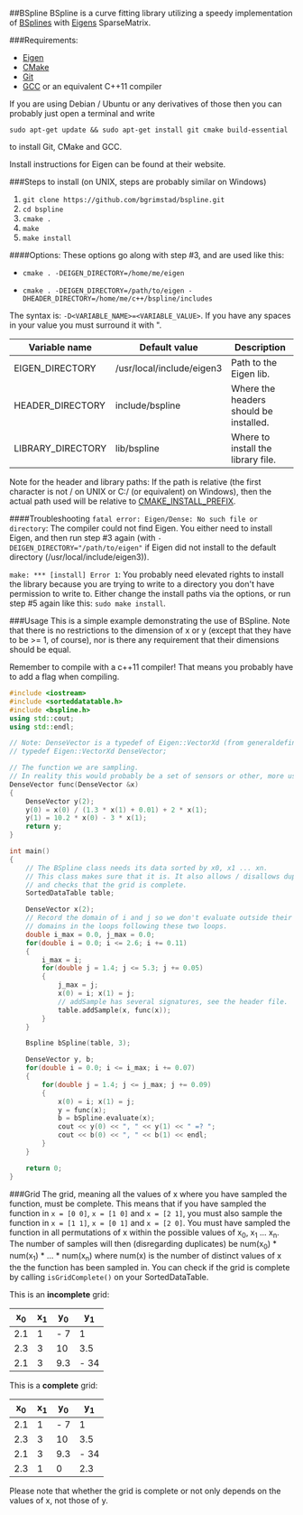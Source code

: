 ##BSpline
BSpline is a curve fitting library utilizing a speedy implementation of [BSplines](http://en.wikipedia.org/wiki/B-spline) with [Eigens](http://eigen.tuxfamily.org/index.php?title=Main_Page) SparseMatrix.

###Requirements: 
* [Eigen](http://eigen.tuxfamily.org/index.php?title=Main_Page)
* [CMake](http://www.cmake.org/)
* [Git](http://git-scm.com/)
* [GCC](https://gcc.gnu.org/) or an equivalent C++11 compiler

If you are using Debian / Ubuntu or any derivatives of those then you can probably just open a terminal and write
```shell
sudo apt-get update && sudo apt-get install git cmake build-essential
```
to install Git, CMake and GCC.

Install instructions for Eigen can be found at their website.

###Steps to install (on UNIX, steps are probably similar on Windows)
1. `git clone https://github.com/bgrimstad/bspline.git`
2. `cd bspline`
3. `cmake .`
4. `make`
5. `make install`

####Options:
These options go along with step #3, and are used like this:

*     cmake . -DEIGEN_DIRECTORY=/home/me/eigen

*     cmake . -DEIGEN_DIRECTORY=/path/to/eigen -DHEADER_DIRECTORY=/home/me/c++/bspline/includes

The syntax is: `-D<VARIABLE_NAME>=<VARIABLE_VALUE>`. If you have any spaces in your value you must surround it with ".

| Variable name     | Default value             | Description                               |
| ----------------- | ------------------------- | ----------------------------------------- |
| EIGEN_DIRECTORY   | /usr/local/include/eigen3 | Path to the Eigen lib.                    |
| HEADER_DIRECTORY  | include/bspline           | Where the headers should be installed.    |
| LIBRARY_DIRECTORY | lib/bspline               | Where to install the library file.        |

Note for the header and library paths:
If the path is relative (the first character is not / on UNIX or C:/ (or equivalent) on Windows), then the actual path used will be relative to [CMAKE_INSTALL_PREFIX](http://www.cmake.org/cmake/help/v2.8.12/cmake.html#variable:CMAKE_INSTALL_PREFIX).

####Troubleshooting
`fatal error: Eigen/Dense: No such file or directory`: The compiler could not find Eigen. You either need to install Eigen, and then run step #3 again (with `-DEIGEN_DIRECTORY="/path/to/eigen"` if Eigen did not install to the default directory (/usr/local/include/eigen3)).

`make: *** [install] Error 1`: You probably need elevated rights to install the library because you are trying to write to a directory you don't have permission to write to. Either change the install paths via the options, or run step #5 again like this: `sudo make install`.

###Usage
This is a simple example demonstrating the use of BSpline. Note that there is no restrictions to the dimension of x or y (except that they have to be >= 1, of course), nor is there any requirement that their dimensions should be equal.

Remember to compile with a c++11 compiler! That means you probably have to add a flag when compiling.

```c++
#include <iostream>
#include <sorteddatatable.h>
#include <bspline.h>
using std::cout;
using std::endl;

// Note: DenseVector is a typedef of Eigen::VectorXd (from generaldefinitions.h)
// typedef Eigen::VectorXd DenseVector;

// The function we are sampling.
// In reality this would probably be a set of sensors or other, more useful, data sources.
DenseVector func(DenseVector &x)
{
    DenseVector y(2);
    y(0) = x(0) / (1.3 * x(1) + 0.01) + 2 * x(1);
    y(1) = 10.2 * x(0) - 3 * x(1);
    return y;
}

int main()
{
    // The BSpline class needs its data sorted by x0, x1 ... xn.
    // This class makes sure that it is. It also allows / disallows duplicates
    // and checks that the grid is complete.
    SortedDataTable table;

    DenseVector x(2);
    // Record the domain of i and j so we don't evaluate outside their
    // domains in the loops following these two loops.
    double i_max = 0.0, j_max = 0.0;
    for(double i = 0.0; i <= 2.6; i += 0.11)
    {
        i_max = i;
        for(double j = 1.4; j <= 5.3; j += 0.05)
        {
            j_max = j;
            x(0) = i; x(1) = j;
            // addSample has several signatures, see the header file.
            table.addSample(x, func(x));
        }
    }

    Bspline bSpline(table, 3);

    DenseVector y, b;
    for(double i = 0.0; i <= i_max; i += 0.07)
    {
        for(double j = 1.4; j <= j_max; j += 0.09)
        {
            x(0) = i; x(1) = j;
            y = func(x);
            b = bSpline.evaluate(x);
            cout << y(0) << ", " << y(1) << " =? ";
            cout << b(0) << ", " << b(1) << endl;
        }
    }

    return 0;
}
```

###Grid
The grid, meaning all the values of x where you have sampled the function, must be complete. This means that if you have sampled the function in `x = [0 0]`, `x = [1 0]` and `x = [2 1]`, you must also sample the function in `x = [1 1]`, `x = [0 1]` and `x = [2 0]`. You must have sampled the function in all permutations of x within the possible values of x<sub>0</sub>, x<sub>1</sub> ... x<sub>n</sub>. The number of samples will then (disregarding duplicates) be num(x<sub>0</sub>) * num(x<sub>1</sub>) * ... * num(x<sub>n</sub>) where num(x) is the number of distinct values of x the the function has been sampled in. You can check if the grid is complete by calling `isGridComplete()` on your SortedDataTable.


This is an **incomplete** grid:

| x<sub>0</sub>   | x<sub>1</sub>   | y<sub>0</sub>    | y<sub>1</sub>   |
| ---- | ---- | ----- | ---- |
| 2.1    | 1   | - 7   | 1    |
| 2.3    | 3   | 10  | 3.5    |
| 2.1  | 3  | 9.3   | - 34  |


This is a **complete** grid:

| x<sub>0</sub>   | x<sub>1</sub>   | y<sub>0</sub>    | y<sub>1</sub>   |
| ---- | ---- | ----- | ---- |
| 2.1    | 1   | - 7   | 1    |
| 2.3    | 3   | 10  | 3.5    |
| 2.1  | 3  | 9.3   | - 34  |
| 2.3   | 1  | 0   | 2.3   |

Please note that whether the grid is complete or not only depends on the values of x, not those of y.
